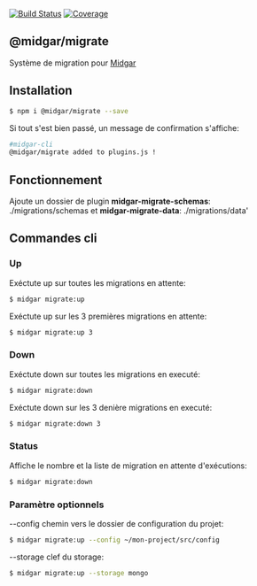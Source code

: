 [![Build Status](https://drone.midgar.io/api/badges/Midgar/migrate/status.svg)](https://drone.midgar.io/Midgar/migrate)
[![Coverage](https://sonar.midgar.io/api/project_badges/measure?project=Midgar%3Amigrate&metric=coverage)](https://sonar.midgar.io/dashboard?id=Midgar%3Amigrate)


## @midgar/migrate

Système de migration pour [Midgar](https://github.com/midgarjs/midgar)

## Installation

```sh
$ npm i @midgar/migrate --save
```
Si tout s'est bien passé, un message de confirmation s'affiche:

```sh
#midgar-cli
@midgar/migrate added to plugins.js !
```

## Fonctionnement
Ajoute un dossier de plugin **midgar-migrate-schemas**: ./migrations/schemas et **midgar-migrate-data**: ./migrations/data'

## Commandes cli

### Up
Exéctute up sur toutes les migrations en attente:
```sh
$ midgar migrate:up
```

Exéctute up sur les 3 premières migrations en attente:
```sh
$ midgar migrate:up 3
```

### Down
Exéctute down sur toutes les migrations en executé:
```sh
$ midgar migrate:down
```

Exéctute down sur les 3 denière migrations en executé:
```sh
$ midgar migrate:down 3
```

### Status
Affiche le nombre et la liste de migration en attente d'exécutions:
```sh
$ midgar migrate:down
```

### Paramètre optionnels

--config chemin vers le dossier de configuration du projet:
```sh
$ midgar migrate:up --config ~/mon-project/src/config
```

--storage clef du storage:
```sh
$ midgar migrate:up --storage mongo
```